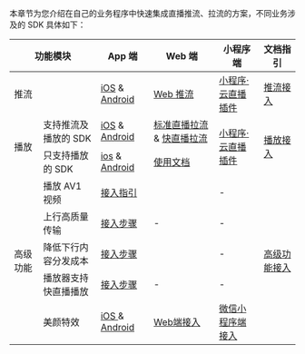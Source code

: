 本章节为您介绍在自己的业务程序中快速集成直播推流、拉流的方案，不同业务涉及的 SDK 具体如下：
<table>
<thead>
<tr>
<th colspan=2>功能模块</th>
<th>App 端</th>
<th>Web 端</th>
<th>小程序端</th>
<th>文档指引</th>
</tr>
</thead>
<tbody><tr>
<td colspan=2>推流</td>
<td><a href="https://cloud.tencent.com/document/product/454/56591">iOS</a> &amp; <a href="https://cloud.tencent.com/document/product/454/56592">Android</a></td>
<td><a href="https://cloud.tencent.com/document/product/267/56505">Web 推流</a></td>
<td><a href="https://cloud.tencent.com/document/product/1078/42916">小程序·云直播插件</a></td>
<td><a href="https://doc.weixin.qq.com/doc/w3_APEAMQbpAEsHTjr9ilOQF6CcUtLuA?scode=AJEAIQdfAAoBqR8nomAPEAMQbpAEs">推流接入</a></td>
</tr>
<tr>
<td  rowspan=2>播放</td>
<td>支持推流及播放的 SDK</td>
<td><a href="https://cloud.tencent.com/document/product/454/55880">iOS</a> &amp; <a href="https://cloud.tencent.com/document/product/454/68195">Android</a></td>
<td><a href="https://cloud.tencent.com/document/product/454/7503">标准直播拉流</a> &amp; <a href="https://cloud.tencent.com/document/product/454/56880">快直播拉流</a></td>
<td rowspan=2><a href="https://cloud.tencent.com/document/product/1078/42916">小程序·云直播插件</a></td>
<td rowspan=2><a href="https://doc.weixin.qq.com/doc/w3_APEAMQbpAEsh5GbCKq8Rv6ho4Upu0?scode=AJEAIQdfAAoDWKYFx6APEAMQbpAEs">播放接入</a></td>
</tr>
<tr>
<td>只支持播放的 SDK</td>
<td><a href="https://cloud.tencent.com/document/product/881/20208">ios</a> &amp; <a href="https://cloud.tencent.com/document/product/881/20213">Android </a></td>
<td><a href="https://cloud.tencent.com/document/product/881/30818"> 使用文档 </a></td>
</tr>
<tr>
<td rowspan=5>高级功能</td>
<td>播放 AV1 视频</td>
<td colspan=2><a href="https://doc.weixin.qq.com/doc/w3_APEAMQbpAEsWnwpwnahSVi0Kn7QrL?scode=AJEAIQdfAAozGFUZ6qAPEAMQbpAEs">接入指引</a></td>
<td>-</td>
<td rowspan=5><a href="https://doc.weixin.qq.com/doc/w3_APEAMQbpAEsWnwpwnahSVi0Kn7QrL?scode=AJEAIQdfAAoLJLTj9sAPEAMQbpAEs">高级功能接入</a></td>
</tr>
<tr>
<td>上行高质量传输</td>
<td><a href="https://cloud.tencent.com/document/product/267/73665">接入步骤</a></td>
<td>-</td>
<td>-</td>
</tr>
<tr>
<td>降低下行内容分发成本</td>
<td colspan=2><a href="https://cloud.tencent.com/document/product/618/49016">接入步骤</a></td>
<td>-</td>
</tr>
<tr>
<td>播放器支持快直播播放</td>
<td><a href="https://cloud.tencent.com/document/product/267/72574#.E6.8E.A5.E5.85.A5.E6.96.B9.E5.BC.8F">接入步骤</a></td>
<td>-</td>
<td>-</td>
</tr>
<tr>
<td>美颜特效</td>
<td><a href="https://cloud.tencent.com/document/product/616/65887">iOS </a>&amp; <a href="https://cloud.tencent.com/document/product/616/65888">Android</a></td>
<td><a href="https://cloud.tencent.com/document/product/616/75678">Web端接入</a></td>
<td><a href="https://cloud.tencent.com/document/product/616/75675">微信小程序端接入</a></td>
</tr>
</tbody></table>
